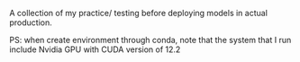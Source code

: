 A collection of my practice/ testing before deploying models in actual production.

PS: when create environment through conda, note that the system that I run include Nvidia GPU with CUDA version of 12.2

